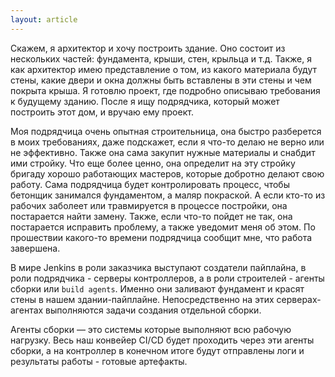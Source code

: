 ```yaml
---
layout: article
---
```

Скажем, я архитектор и хочу построить здание. Оно состоит из нескольких частей: фундамента, крыши, стен, крыльца и т.д. Также, я как архитектор имею представление о том, из какого материала будут стены, какие двери и окна должны быть вставлены в эти стены и чем покрыта крыша. Я готовлю проект, где подробно описываю требования к будущему зданию. После я ищу подрядчика, который может построить этот дом, и вручаю ему проект.

Моя подрядчица очень опытная строительница, она быстро разберется в моих требованиях, даже подскажет, если я что-то делаю не верно или не эффективно. Также она сама закупит нужные материалы и снабдит ими стройку. Что еще более ценно, она определит на эту стройку бригаду хорошо работающих мастеров, которые добротно делают свою работу. Сама подрядчица будет контролировать процесс, чтобы бетонщик занимался фундаментом, а маляр покраской. А если кто-то из рабочих заболеет или травмируется в процессе постройки, она постарается найти замену. Также, если что-то пойдет не так, она постарается исправить проблему, а также уведомит меня об этом. По прошествии какого-то времени подрядчица сообщит мне, что работа завершена.

В мире Jenkins в роли заказчика выступают создатели пайплайна, в роли подрядчика - серверы контроллеров, а в роли строителей - агенты сборки или `build agents`. Именно они заливают фундамент и красят стены в нашем здании-пайплайне. Непосредственно на этих серверах-агентах выполняются задачи создания отдельной сборки.

Агенты сборки — это системы которые выполняют всю рабочую нагрузку. Весь наш конвейер CI/CD будет проходить через эти агенты сборки, а на контроллер в конечном итоге будут отправлены логи и результаты работы - готовые артефакты.
